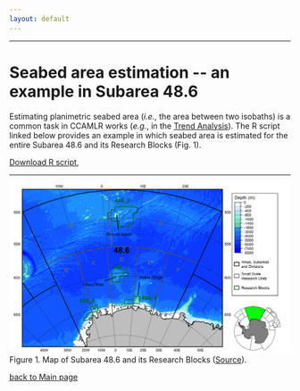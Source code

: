 ```yaml
---
layout: default
---
```


------------------------------------------------------------------------

# Seabed area estimation -- an example in Subarea 48.6

Estimating planimetric seabed area (*i.e.*, the area between two isobaths) is a common
task in CCAMLR works (*e.g.*, in the [Trend Analysis](https://fishdocs.ccamlr.org/TrendAnalysis_2024.html)).
The R script linked below provides an example in which seabed area is estimated for the entire Subarea 48.6 
and its Research Blocks (Fig. 1).

[Download R script](./Codes/Seabed_Area/seabed_area_code.R),

------------------------------------------------------------------------


![Subarea486](https://github.com/ccamlr/CCAMLRGIS/blob/master/Basemaps/Map_Area_486.png)
Figure 1. Map of Subarea 48.6 and its Research Blocks ([Source](https://github.com/ccamlr/CCAMLRGIS/blob/master/Basemaps/Basemaps.md#basemaps)).


[back to Main page](./)

